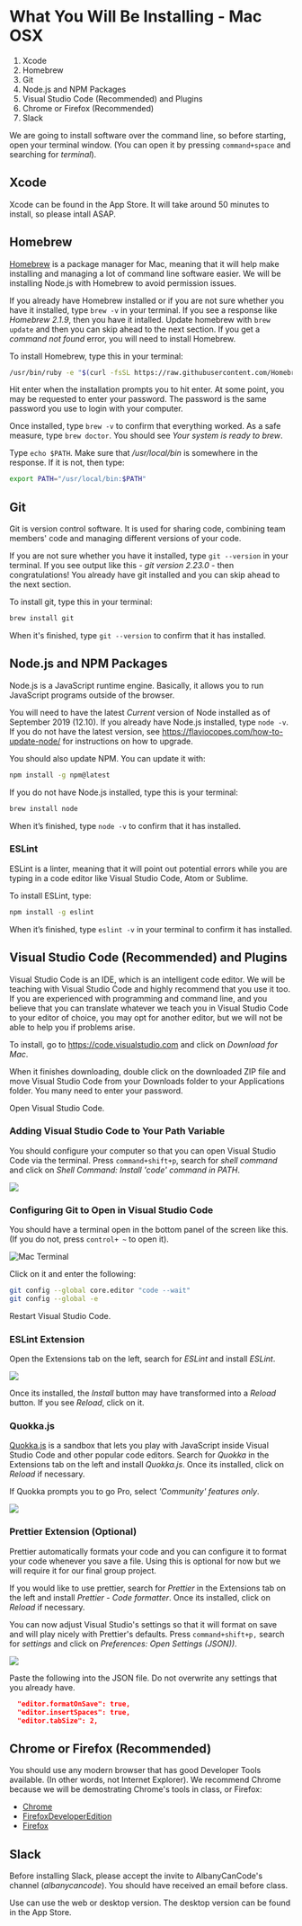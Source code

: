 # What You Will Be Installing - Mac OSX

1. Xcode
2. Homebrew
3. Git
4. Node.js and NPM Packages
5. Visual Studio Code (Recommended) and Plugins
6. Chrome or Firefox (Recommended)
7. Slack

We are going to install software over the command line, so before starting, open your terminal window. (You can open it by pressing `command+space` and searching for _terminal_).

## Xcode

Xcode can be found in the App Store. It will take around 50 minutes to install, so please intall ASAP.

## Homebrew

[Homebrew](https://brew.sh/) is a package manager for Mac, meaning that it will help make installing and managing a lot of command line software easier. We will be installing Node.js with Homebrew to avoid permission issues.

If you already have Homebrew installed or if you are not sure whether you have it installed, type `brew -v` in your terminal. If you see a response like _Homebrew 2.1.9_, then you have it intalled. Update homebrew with `brew update` and then you can skip ahead to the next section. If you get a _command not found_ error, you will need to install Homebrew.

To install Homebrew, type this in your terminal:

```bash
/usr/bin/ruby -e "$(curl -fsSL https://raw.githubusercontent.com/Homebrew/install/master/install)"
```

Hit enter when the installation prompts you to hit enter. At some point, you may be requested to enter your password. The password is the same password you use to login with your computer.

Once installed, type `brew -v` to confirm that everything worked. As a safe measure, type `brew doctor`. You should see _Your system is ready to brew_.

Type `echo $PATH`. Make sure that _/usr/local/bin_ is somewhere in the response. If it is not, then type:

```bash
export PATH="/usr/local/bin:$PATH"
```

## Git

Git is version control software. It is used for sharing code, combining team members' code and managing different versions of your code.

If you are not sure whether you have it installed, type `git --version` in your terminal. If you see output like this - _git version 2.23.0_ - then congratulations! You already have git installed and you can skip ahead to the next section.

To install git, type this in your terminal:

```bash
brew install git
```

When it's finished, type `git --version` to confirm that it has installed.

## Node.js and NPM Packages

Node.js is a JavaScript runtime engine. Basically, it allows you to run JavaScript programs outside of the browser.

You will need to have the latest _Current_ version of Node installed as of September 2019 (12.10). If you already have Node.js installed, type `node -v`. If you do not have the latest version, see https://flaviocopes.com/how-to-update-node/ for instructions on how to upgrade.

You should also update NPM. You can update it with:

```bash
npm install -g npm@latest
```

If you do not have Node.js installed, type this is your terminal:

```bash
brew install node
```

When it’s finished, type `node -v` to confirm that it has installed.

### ESLint

ESLint is a linter, meaning that it will point out potential errors while you are typing in a code editor like Visual Studio Code, Atom or Sublime.

To install ESLint, type:

```bash
npm install -g eslint
```

When it’s finished, type `eslint -v` in your terminal to confirm it has installed.

## Visual Studio Code (Recommended) and Plugins

Visual Studio Code is an IDE, which is an intelligent code editor. We will be teaching with Visual Studio Code and highly recommend that you use it too. If you are experienced with programming and command line, and you believe that you can translate whatever we teach you in Visual Studio Code to your editor of choice, you may opt for another editor, but we will not be able to help you if problems arise.

To install, go to https://code.visualstudio.com and click on _Download for Mac_.

When it finishes downloading, double click on the downloaded ZIP file and move Visual Studio Code from your Downloads folder to your Applications folder. You many need to enter your password.

Open Visual Studio Code.

### Adding Visual Studio Code to Your Path Variable

You should configure your computer so that you can open Visual Studio Code via the terminal. Press `command+shift+p`, search for _shell command_ and click on _Shell Command: Install 'code' command in PATH_.

![](img/vscode-mac-path.png)

### Configuring Git to Open in Visual Studio Code

You should have a terminal open in the bottom panel of the screen like this. (If you do not, press `control+ ~` to open it).

![Mac Terminal](img/terminal-mac.png)

Click on it and enter the following:

```bash
git config --global core.editor "code --wait"
git config --global -e
```

Restart Visual Studio Code.

### ESLint Extension

Open the Extensions tab on the left, search for _ESLint_ and install _ESLint_.

![](img/vscode-eslint.png)

Once its installed, the _Install_ button may have transformed into a _Reload_ button. If you see _Reload_, click on it.

### Quokka.js

[Quokka.js](https://quokkajs.com/docs/?editor=vsc) is a sandbox that lets you play with JavaScript inside Visual Studio Code and other popular code editors. Search for _Quokka_ in the Extensions tab on the left and install _Quokka.js_. Once its installed, click on _Reload_ if necessary.

If Quokka prompts you to go Pro, select _'Community' features only_.

![](img/vscode-quokka-prompt.png)

### Prettier Extension (Optional)

Prettier automatically formats your code and you can configure it to format your code whenever you save a file. Using this is optional for now but we will require it for our final group project.

If you would like to use prettier, search for _Prettier_ in the Extensions tab on the left and install _Prettier - Code formatter_. Once its installed, click on _Reload_ if necessary.

You can now adjust Visual Studio's settings so that it will format on save and will play nicely with Prettier's defaults. Press `command+shift+p,` search for _settings_ and click on _Preferences: Open Settings (JSON))_.

![](img/settings-search.png)

Paste the following into the JSON file. Do not overwrite any settings that you already have.

```json
  "editor.formatOnSave": true,
  "editor.insertSpaces": true,
  "editor.tabSize": 2,
```

## Chrome or Firefox (Recommended)

You should use any modern browser that has good Developer Tools available. (In other words, not Internet Explorer). We recommend Chrome because we will be demostrating Chrome's tools in class, or Firefox:

- [Chrome](https://www.google.com/chrome/)
- [FirefoxDeveloperEdition](https://www.mozilla.org/en-US/firefox/developer/)
- [Firefox](https://www.mozilla.org/en-US/firefox/)

## Slack

Before installing Slack, please accept the invite to AlbanyCanCode's channel (_albanycancode_). You should have received an email before class.

Use can use the web or desktop version. The desktop version can be found in the App Store.
